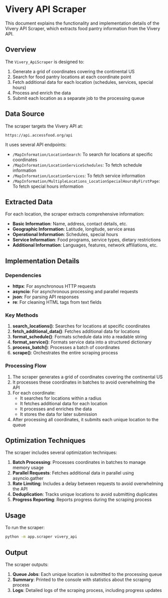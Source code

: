 # Vivery API Scraper

This document explains the functionality and implementation details of the Vivery API Scraper, which extracts food pantry information from the Vivery API.

## Overview

The `Vivery_ApiScraper` is designed to:

1. Generate a grid of coordinates covering the continental US
2. Search for food pantry locations at each coordinate point
3. Fetch additional data for each location (schedules, services, special hours)
4. Process and enrich the data
5. Submit each location as a separate job to the processing queue

## Data Source

The scraper targets the Vivery API at:
```
https://api.accessfood.org/api
```

It uses several API endpoints:
- `/MapInformation/LocationSearch`: To search for locations at specific coordinates
- `/MapInformation/LocationServiceSchedules`: To fetch schedule information
- `/MapInformation/LocationServices`: To fetch service information
- `/MapInformation/MultipleLocations_LocationSpecialHoursByFirstPage`: To fetch special hours information

## Extracted Data

For each location, the scraper extracts comprehensive information:

- **Basic Information**: Name, address, contact details, etc.
- **Geographic Information**: Latitude, longitude, service areas
- **Operational Information**: Schedules, special hours
- **Service Information**: Food programs, service types, dietary restrictions
- **Additional Information**: Languages, features, network affiliations, etc.

## Implementation Details

### Dependencies

- **httpx**: For asynchronous HTTP requests
- **asyncio**: For asynchronous processing and parallel requests
- **json**: For parsing API responses
- **re**: For cleaning HTML tags from text fields

### Key Methods

1. **search_locations()**: Searches for locations at specific coordinates
2. **fetch_additional_data()**: Fetches additional data for locations
3. **format_schedule()**: Formats schedule data into a readable string
4. **format_service()**: Formats service data into a structured dictionary
5. **process_batch()**: Processes a batch of coordinates
6. **scrape()**: Orchestrates the entire scraping process

### Processing Flow

1. The scraper generates a grid of coordinates covering the continental US
2. It processes these coordinates in batches to avoid overwhelming the API
3. For each coordinate:
   - It searches for locations within a radius
   - It fetches additional data for each location
   - It processes and enriches the data
   - It stores the data for later submission
4. After processing all coordinates, it submits each unique location to the queue

## Optimization Techniques

The scraper includes several optimization techniques:

1. **Batch Processing**: Processes coordinates in batches to manage memory usage
2. **Parallel Requests**: Fetches additional data in parallel using asyncio.gather
3. **Rate Limiting**: Includes a delay between requests to avoid overwhelming the API
4. **Deduplication**: Tracks unique locations to avoid submitting duplicates
5. **Progress Reporting**: Reports progress during the scraping process

## Usage

To run the scraper:

```bash
python -m app.scraper vivery_api
```

## Output

The scraper outputs:

1. **Queue Jobs**: Each unique location is submitted to the processing queue
2. **Summary**: Printed to the console with statistics about the scraping process
3. **Logs**: Detailed logs of the scraping process, including progress updates
